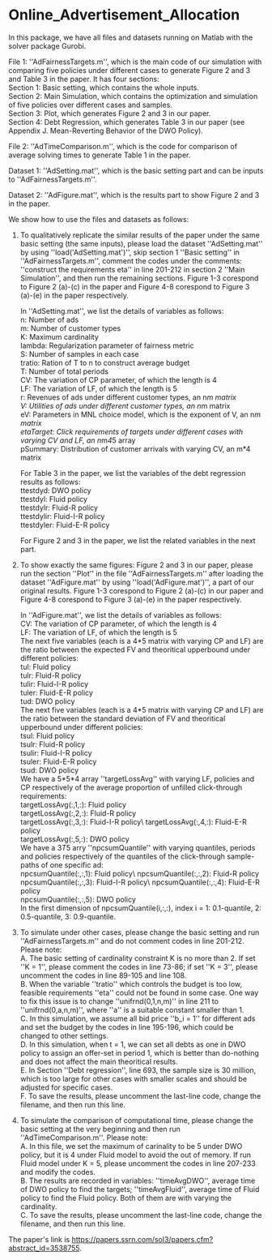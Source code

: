 # Online_Advertisement_Allocation
In this package, we have all files and datasets running on Matlab with the solver package Gurobi.

File 1: ''AdFairnessTargets.m'', which is the main code of our simulation with comparing five policies under different cases to generate Figure 2 and 3 and Table 3 in the paper. It has four sections:\
	Section 1: Basic setting, which contains the whole inputs.\
	Section 2: Main Simulation, which contains the optimization and simulation of five policies over different cases and samples.\
	Section 3: Plot, which generates Figure 2 and 3 in our paper.\
	Section 4: Debt Regression, which generates Table 3 in our paper (see Appendix J. Mean-Reverting Behavior of the DWO Policy).

File 2: ''AdTimeComparison.m'', which is the code for comparison of average solving times to generate Table 1 in the paper.

Dataset 1: ''AdSetting.mat'', which is the basic setting part and can be inputs to ''AdFairnessTargets.m''.

Dataset 2: ''AdFigure.mat'', which is the results part to show Figure 2 and 3 in the paper.

We show how to use the files and datasets as follows:
1. To qualitatively replicate the similar results of the paper under the same basic setting (the same inputs), please load the dataset ''AdSetting.mat'' by using ''load('AdSetting.mat')'', skip section 1 ''Basic setting'' in ''AdFairnessTargets.m'', comment the codes under the comments: ''construct the requirements eta'' in line 201-212 in section 2 ''Main Simulation'', and then run the remaining sections. Figure 1-3 corespond to Figure 2 (a)-(c) in the paper and Figure 4-8 corespond to Figure 3 (a)-(e) in the paper respectively.
 
	In ''AdSetting.mat'', we list the details of variables as follows:\
	n: Number of ads\
	m: Number of customer types\
	K: Maximum cardinality\
	lambda: Regularization parameter of fairness metric\
	S: Number of samples in each case\
	tratio: Ration of T to n to construct average budget\
	T: Number of total periods\
	CV: The variation of CP parameter, of which the length is 4\
	LF: The variation of LF, of which the length is 5\
	r: Revenues of ads under different customer types, an n*m matrix\
	V: Utilities of ads under different customer types, an n*m matrix\
	eV: Parameters in MNL choice model, which is the exponent of V, an n*m matrix\
	etaTarget: Click requirements of targets under different cases with varying CV and LF, an n*m*4*5 array\
	pSummary: Distribution of customer arrivals with varying CV, an m*4 matrix

	For Table 3 in the paper, we list the variables of the debt regression results as follows:\
	ttestdyd: DWO policy\
	ttestdyl: Fluid policy\
	ttestdylr: Fluid-R policy\
	ttestdylir: Fluid-I-R policy\
	ttestdyler: Fluid-E-R policy

	For Figure 2 and 3 in the paper, we list the related variables in the next part.

3. To show exactly the same figures: Figure 2 and 3 in our paper, please run the section ''Plot'' in the file ''AdFairnessTargets.m'' after loading the dataset ''AdFigure.mat'' by using ''load('AdFigure.mat')'', a part of our original results. Figure 1-3 corespond to Figure 2 (a)-(c) in our paper and Figure 4-8 corespond to Figure 3 (a)-(e) in the paper respectively. 

	In ''AdFigure.mat'', we list the details of variables as follows:\
	CV: The variation of CP parameter, of which the length is 4\
	LF: The variation of LF, of which the length is 5\
	The next five variables (each is a 4\*5 matrix with varying CP and LF) are the ratio between the expected FV and theoritical upperbound under different policies:\
	tul: Fluid policy\
	tulr: Fluid-R policy\
	tulir: Fluid-I-R policy\
	tuler: Fluid-E-R policy\
	tud: DWO policy\
	The next five variables (each is a 4\*5 matrix with varying CP and LF) are the ratio between the standard deviation of FV and theoritical upperbound under different policies:\
	tsul: Fluid policy\
	tsulr:  Fluid-R policy\
	tsulir: Fluid-I-R policy\
	tsuler: Fluid-E-R policy\
	tsud: DWO policy\
	We have a 5\*5\*4 array ''targetLossAvg'' with varying LF, policies and CP respectively of the average proportion of unfilled click-through requirements:\
	targetLossAvg(:,1,:): Fluid policy\
	targetLossAvg(:,2,:): Fluid-R policy\
	targetLossAvg(:,3,:): Fluid-I-R policy\ 
	targetLossAvg(:,4,:): Fluid-E-R policy\
	targetLossAvg(:,5,:): DWO policy\
	We have a 3*T*5 arry ''npcsumQuantile'' with varying quantiles, periods and policies respectively of the quantiles of the click-through sample-paths of one specific ad:\
	npcsumQuantile(:,:,1): Fluid policy\ 
	npcsumQuantile(:,:,2): Fluid-R policy\
	npcsumQuantile(:,:,3): Fluid-I-R policy\ 
	npcsumQuantile(:,:,4): Fluid-E-R policy\
	npcsumQuantile(:,:,5): DWO policy\
	In the first dimension of npcsumQuantile(i,:,:), index i = 1: 0.1-quantile, 2: 0.5-quantile, 3: 0.9-quantile.   

4. To simulate under other cases, please change the basic setting and run ''AdFairnessTargets.m'' and do not comment codes in line 201-212. Please note:\
	A. The basic setting of cardinality constraint K is no more than 2. If set ''K = 1'', please comment the codes in line 73-86; if set ''K = 3'', please uncomment the codes in line 89-105 and line 108.\
	B. When the variable ''tratio'' which controls the budget is too low, feasible requirements ''eta'' could not be found in some case. One way to fix this issue is to change ''unifrnd(0,1,n,m)'' in line 211 to ''unifrnd(0,a,n,m)'', where ''a'' is a suitable constant smaller than 1.\
	C. In this simulation, we assume all bid price ''b_i = 1'' for different ads and set the budget by the codes in line 195-196, which could be changed to other settings.\
	D. In this simulation, when t = 1, we can set all debts as one in DWO policy to assign an offer-set in period 1, which is better than do-nothing and does not affect the main theoritical results.\
	E. In Section ''Debt regression'', line 693, the sample size is 30 million, which is too large for other cases with smaller scales and should be adjusted for specific cases.\
	F. To save the results, please uncomment the last-line code, change the filename, and then run this line.

5. To simulate the comparison of computational time, please change the basic setting at the very beginning and then run ''AdTimeComparison.m''. Please note:\
	A. In this file, we set the maximum of carinality to be 5 under DWO policy, but it is 4 under Fluid model to avoid the out of memory. If run Fluid model under K = 5, please uncomment the codes in line 207-233 and modify the codes.\
	B. The results are recorded in variables: ''timeAvgDWO'', average time of DWO policy to find the targets; ''timeAvgFluid'', average time of Fluid policy to find the Fluid policy. Both of them are with varying the cardinality.\
	C. To save the results, please uncomment the last-line code, change the filename, and then run this line.

The paper's link is https://papers.ssrn.com/sol3/papers.cfm?abstract_id=3538755.
